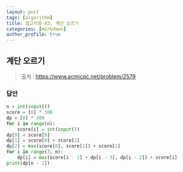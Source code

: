 ```yaml
---
layout: post
tags: [algorithm]
title: 알고리즘-83, 계단 오르기
categories: [markdown]
author_profile: true
---
```


## 계단 오르기

> 출처 : <https://www.acmicpc.net/problem/2579>

### 답안

```python
n = int(input())
score = [0] * 300
dp = [0] * 300
for i in range(n):
    score[i] = int(input())
dp[0] = score[0]
dp[1] = score[0] + score[1]
dp[2] = max(score[0], score[1]) + score[2]
for i in range(3, n):
    dp[i] = max(score[i - 1] + dp[i - 3], dp[i - 2]) + score[i]
print(dp[n - 1])
```
